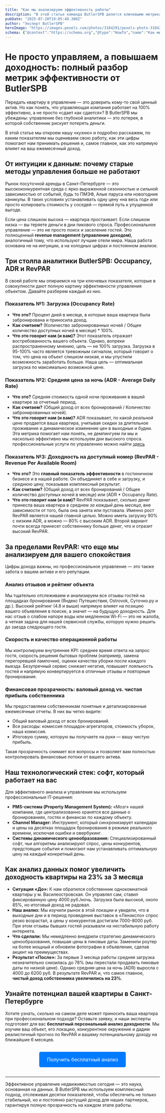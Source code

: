 ```yaml
---
title: "Как мы анализируем эффективность работы"
description: "В этой статье команда ButlerSPB делится ключевыми метриками и инструментами, которые мы используем для оценки нашей эффективности. Узнайте о нашем подходе к анализу данных, постановке целей и постоянному совершенствованию для достижения выдающихся результатов."
pubDate: "2025-07-20T19:05:40.380Z"
author: "Эксперт ButlerSPB"
heroImage: "https://images.pexels.com/photos/3184291/pexels-photo-3184291.jpeg?auto=compress&cs=tinysrgb&w=1260&h=750&dpr=1"
schema: {"@context":"https://schema.org","@type":"HowTo","name":"Как мы анализируем эффективность работы","description":"В этой статье команда ButlerSPB делится ключевыми метриками и инструментами, которые мы используем для оценки нашей эффективности. Узнайте о нашем подходе к анализу данных, постановке целей и постоянному совершенствованию для достижения выдающихся результатов.","image":{"@type":"ImageObject","url":"https://images.pexels.com/photos/3184291/pexels-photo-3184291.jpeg?auto=compress&cs=tinysrgb&w=1260&h=750&dpr=1"},"aggregateRating":{"@type":"AggregateRating","ratingValue":"4.7","reviewCount":303,"bestRating":"5","worstRating":"1"},"publisher":{"@type":"Organization","name":"Блог ButlerSPB","logo":{"@type":"ImageObject","url":"https://butlerspb-blog.netlify.app/favicon.ico"}},"mainEntityOfPage":{"@type":"WebPage","@id":"https://butlerspb-blog.netlify.app/blog/kak-my-analiziruem-effektivnost-raboty/"}}
---
```


# Не просто управляем, а повышаем доходность: полный разбор метрик эффективности от ButlerSPB

Передать квартиру в управление — это доверить кому-то свой ценный актив. Но как понять, что управляющая компания работает на 100% эффективно, а не просто «сдает как сдается»? В ButlerSPB мы убеждены: управление без глубокой аналитики — это лотерея, в которой собственник рискует потерять деньги.

В этой статье мы откроем нашу «кухню» и подробно расскажем, по каким показателям мы оцениваем свою работу, как эти цифры помогают нам принимать решения и, самое главное, как это напрямую влияет на ваш ежемесячный доход.

## От интуиции к данным: почему старые методы управления больше не работают

Рынок посуточной аренды в Санкт-Петербурге — это высококонкурентная среда с ярко выраженной сезонностью и сильной зависимостью от событий, будь то ПМЭФ, Алые паруса или новогодние каникулы. В таких условиях устанавливать одну цену «на весь год» или просто копировать стоимость у соседей — прямой путь к упущенной выгоде.

Если цена слишком высока — квартира простаивает. Если слишком низка — вы теряете деньги в дни пикового спроса. Профессиональное управление — это не просто поиск и заселение гостей. Это полноценный **revenue management (управление доходом)**, аналогичный тому, что используют лучшие отели мира. Наша работа основана не на интуиции, а на холодных цифрах и постоянном анализе.

## Три столпа аналитики ButlerSPB: Occupancy, ADR и RevPAR

В своей работе мы опираемся на три ключевых показателя, которые в совокупности дают полную картину эффективности управления объектом. Давайте разберем каждый из них.

### Показатель №1: Загрузка (Occupancy Rate)

*   **Что это?** Процент дней в месяце, в которые ваша квартира была забронирована и приносила доход.
*   **Как считаем?** (Количество забронированных ночей / Общее количество доступных ночей в месяце) * 100%.
*   **Что это говорит нам (и вам)?** Этот показатель отражает востребованность вашего объекта. Однако, вопреки распространенному мнению, цель — не 100% загрузка. Загрузка в 95-100% часто является тревожным сигналом, который говорит о том, что цена на объект слишком низкая, и мы упустили возможность заработать больше. Наша цель — оптимальная загрузка по максимально возможной цене.

### Показатель №2: Средняя цена за ночь (ADR - Average Daily Rate)

*   **Что это?** Средняя стоимость одной ночи проживания в вашей квартире за отчетный период.
*   **Как считаем?** (Общий доход от всех бронирований / Количество забронированных ночей).
*   **Что это говорит нам (и вам)?** ADR показывает, по какой *реальной* цене продается ваша квартира, учитывая скидки за длительное проживание и динамическое изменение цен в выходные и будни. Эта метрика помогает нам понять, не демпингуем ли мы и насколько эффективно мы используем дни высокого спроса. профессиональные услуги по управлению можно найти <a href="https://butlerspb.ru/rent" target="_blank" rel="nofollow">здесь</a>

### Показатель №3: Доходность на доступный номер (RevPAR - Revenue Per Available Room)

*   **Что это?** Это **главный показатель эффективности** в гостиничном бизнесе и в нашей работе. Он объединяет в себе и загрузку, и среднюю цену, показывая комплексный результат.
*   **Как считаем?** (Общий доход от всех бронирований / Общее количество доступных ночей в месяце) или (ADR * Occupancy Rate).
*   **Что это говорит нам (и вам)?** RevPAR показывает, сколько денег принесла ваша квартира в среднем *за каждый день месяца*, вне зависимости от того, была она занята или пустовала. Именно рост RevPAR является нашей главной целью. Можно иметь загрузку 90% с низким ADR, а можно — 80% с высоким ADR. Второй вариант почти всегда принесет собственнику больше денег, что и отразит высокий RevPAR.

## За пределами RevPAR: что еще мы анализируем для вашего спокойствия

Цифры дохода важны, но профессиональное управление — это также забота о вашем активе и его репутации.

### Анализ отзывов и рейтинг объекта

Мы тщательно отслеживаем и анализируем все отзывы гостей на площадках бронирования (Яндекс Путешествия, Ostrovok, Суточно.ру и др.). Высокий рейтинг (4.8 и выше) напрямую влияет на позицию вашего объявления в поиске, а значит — на будущую доходность. Для нас отзыв о слабом напоре воды или медленном Wi-Fi — это не жалоба, а четкая задача для нашей сервисной службы, которую нужно решить до заезда следующего гостя.

### Скорость и качество операционной работы

Мы контролируем внутренние KPI: среднее время ответа на запрос гостя, скорость решения бытовых проблем (например, замена перегоревшей лампочки), оценки качества уборки после каждого выезда. Безупречный сервис снижает негатив, повышает лояльность гостей и напрямую конвертируется в отличные отзывы и повторные бронирования.

### Финансовая прозрачность: валовый доход vs. чистая прибыль собственника

Мы предоставляем собственникам понятные и детализированные ежемесячные отчеты. В них вы четко видите:
*   Общий валовый доход от всех бронирований.
*   Все расходы: комиссия площадок-агрегаторов, стоимость уборок, наша комиссия.
*   Итоговую сумму, которую вы получаете на руки — вашу чистую прибыль.

Такая прозрачность снимает все вопросы и позволяет вам полностью контролировать финансовые потоки от вашего актива.

## Наш технологический стек: софт, который работает на вас

Для эффективного анализа и управления мы используем профессиональные IT-решения:
*   **PMS-система (Property Management System):** «Мозг» нашей компании, где централизованно хранятся все данные о бронированиях, гостях и финансах по каждому объекту.
*   **Channel Manager:** Инструмент, который синхронизирует календари и цены на десятках площадок бронирования в режиме реального времени, исключая ошибки и овербукинг.
*   **Системы динамического ценообразования:** Специализированный софт, чьи алгоритмы анализируют спрос, цены конкурентов, предстоящие события и помогают нам устанавливать оптимальную цену на каждый конкретный день.

## Как анализ данных помог увеличить доходность квартиры на 23% за 3 месяца

*   **Ситуация «До»:** К нам обратился собственник однокомнатной квартиры у м. Василеостровская. Он управлял сам, ставил фиксированную цену 4000 руб./ночь. Загрузка была высокой, около 85%, но итоговый доход не радовал.
*   **Наш анализ:** Мы изучили рынок в этой локации и увидели, что в выходные дни и в период проведения выставок в «Ленэкспо» спрос резко возрастал, а цены у конкурентов достигали 7000-8000 руб. При этом отзывы бывших гостей указывали на нестабильную работу интернета.
*   **Что сделали:** Мы немедленно внедрили стратегию динамического ценообразования, повышая цены в пиковые даты. Заменили роутер на более мощный и обновили фотографии в объявлении, сделав акцент на преимуществах.
*   **Результат «После»:** За первые 3 месяца работы средняя загрузка незначительно снизилась до 78% (мы перестали продавать пиковые даты по низкой цене). Однако средняя цена за ночь (ADR) выросла с 4000 до 6200 руб. В результате RevPAR и, что самое главное, **чистый доход собственника увеличились на 23%**.

## Узнайте потенциал вашей квартиры в Санкт-Петербурге

Хотите узнать, сколько на самом деле может приносить ваша квартира при профессиональном подходе? Оставьте заявку, и наши эксперты подготовят для вас **бесплатный персональный анализ доходности**. Мы изучим ваш объект, его локацию, конкурентное окружение и дадим реалистичный прогноз по RevPAR и вашему потенциальному доходу на ближайшие 6 месяцев.

<br>
<div align="center">
  <a href="#" style="background-color: #007bff; color: white; padding: 15px 25px; text-align: center; text-decoration: none; display: inline-block; font-size: 16px; border-radius: 5px;">Получить бесплатный анализ</a>
</div>
<br>

***

Эффективное управление недвижимостью сегодня — это наука, основанная на данных. В ButlerSPB мы используем комплексный подход, отслеживая десятки показателей, чтобы обеспечить не только стабильный, но и постоянно растущий доход для наших партнеров, гарантируя полную прозрачность на каждом этапе работы.